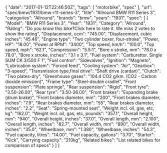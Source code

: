 {
    "date": "2017-01-12T22:46:50Z",
    "tags": [
        "motorbike",
        "spec"
    ],
    "url": "spec\/bmw\/1931\/bmw-r11-series-3",
    "title": "Allround BMW R11 Series 3",
    "categories": "Allround",
    "brands": "bmw",
    "years": "1931",
    "spec": [
        {
            "Model": "BMW R11 Series 3",
            "Year": "1931",
            "Category": "Allround",
            "Rating": "Do you know this bike?Click here to rate it. We miss 2 votes to show the rating",
            "Displacement, ccm": "745.00",
            "Displacement, cubic inches": "45.46",
            "Engine type": "Two cylinder boxer, four-stroke",
            "Power, HP": "18.00",
            "Power at RPM": "3400",
            "Top speed, km\/h": "100.0",
            "Top speed, mph": "62.1",
            "Compression": "5.5:1",
            "Bore x stroke, mm": "78.0 x 78.0",
            "Bore x stroke, inches": "3.1 x 3.1",
            "Fuel system": "Carburettor. Single SUM CK 3\/500 F 1",
            "Fuel control": "Sidevalves",
            "Ignition": "Magneto",
            "Lubrication system": "Forced feed",
            "Cooling system": "Air",
            "Gearbox": "3-speed",
            "Transmission type,final drive": "Shaft drive (cardan)",
            "Clutch": "Two plates-dry",
            "Greenhouse gases": "104.4 CO2 g\/km. (CO2 - Carbon dioxide emission)",
            "Frame type": "Steel-double cradlel",
            "Front suspension": "Plate springe",
            "Rear suspension": "Rigid",
            "Front tyre": "3.50-26.00",
            "Rear tyre": "3.50-26.00",
            "Front brakes": "Expanding brake (drum brake)",
            "Front brakes diameter, mm": "200",
            "Front brakes diameter, inches": "7.9",
            "Rear brakes diameter, mm": "55",
            "Rear brakes diameter, inches": "2.2",
            "Seat": "Spring-mounted seat",
            "Weight incl. oil, gas, etc, kg": "162.0",
            "Weight incl. oil, gas, etc, pounds": "357.1",
            "Overall height, mm": "940",
            "Overall height, inches": "37.0",
            "Overall length, mm": "2.100",
            "Overall length, inches": "82.7",
            "Overall width, mm": "890",
            "Overall width, inches": "35.0",
            "Wheelbase, mm": "1.380",
            "Wheelbase, inches": "54.3",
            "Fuel capacity, litres": "14.00",
            "Fuel capacity, gallons": "3.70",
            "Starter": "Kick",
            "Carrying capacity": "210kg",
            "Related bikes": "List related bikes for comparison of specs"
        }
    ]
}